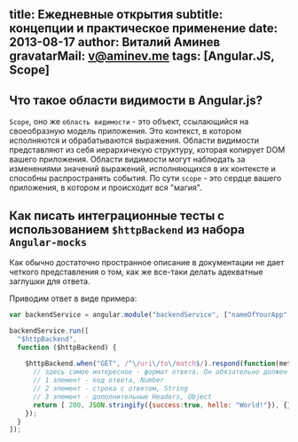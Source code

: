 title: Ежедневные открытия
subtitle: концепции и практическое применение
date: 2013-08-17
author: Виталий Аминев
gravatarMail: v@aminev.me
tags: [Angular.JS, Scope]
---

## Что такое области видимости в Angular.js?
`Scope`, оно же `область видимости` - это объект, ссылающийся на своеобразную модель приложения. Это контекст, в котором
исполняются и обрабатываются выражения. Области видимости представляют из себя иерархичекую структуру, которая копирует 
DOM вашего приложения. Области видимости могут наблюдать за изменениями значений выражений, исполняющихся в их контексте и
способны распространять события.
По сути `scope` - это сердце вашего приложения, в котором и происходит вся "магия".


## Как писать интеграционные тесты с использованием `$httpBackend` из набора `Angular-mocks`
Как обычно достаточно пространное описание в документации не дает четкого представления о том, как же все-таки делать
адекватные заглушки для ответа. 

Приводим ответ в виде примера:
```javascript
var backendService = angular.module("backendService", ["nameOfYourApp", "ngMockE2E"]);

backendService.run([
  "$httpBackend",
  function ($httpBackend) {
    
    $httpBackend.when("GET", /^\/uri\/to\/match$/).respond(function(method, url, params){
      // здесь самое интересное - формат ответа. Он обязательно должен быть в виде массива
      // 1 элемент - код ответа, Number
      // 2 элемент - строка с ответом, String
      // 3 элемент - дополнительные Headers, Object
      return [ 200, JSON.stringify({success:true, hello: "World!"}), {} ];
    });
  }
]);
```

